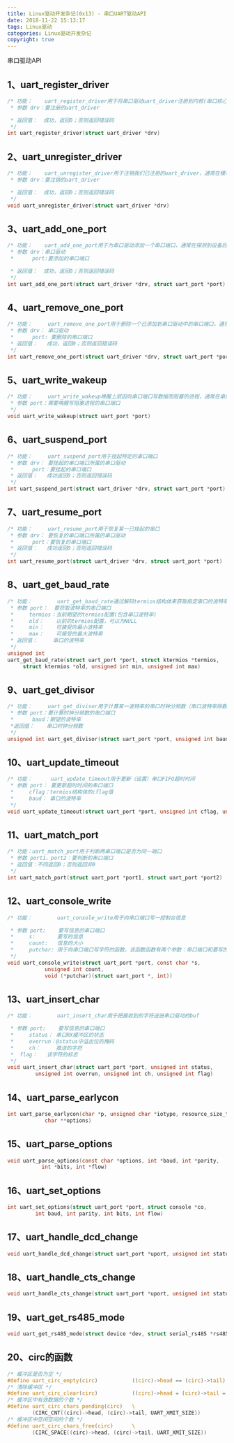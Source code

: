 ```yaml
---
title: Linux驱动开发杂记(0x13) - 串口UART驱动API
date: 2018-11-22 15:13:17
tags: Linux驱动
categories: Linux驱动开发杂记
copyright: true
---
```


﻿串口驱动API
## 1、uart_register_driver
```c
/* 功能：    uart_register_driver用于将串口驱动uart_driver注册到内核(串口核心层)中，通常在模块初始化函数调用该函数。
 * 参数 drv：要注册的uart_driver

 * 返回值：  成功，返回0；否则返回错误码
 */
int uart_register_driver(struct uart_driver *drv)
```
## 2、uart_unregister_driver
```c
/* 功能：    uart_unregister_driver用于注销我们已注册的uart_driver，通常在模块卸载函数调用该函数
 * 参数 drv：要注销的uart_driver

 * 返回值：  成功，返回0；否则返回错误码
 */
void uart_unregister_driver(struct uart_driver *drv)
```

## 3、uart_add_one_port
```c
/* 功能：    uart_add_one_port用于为串口驱动添加一个串口端口，通常在探测到设备后(驱动的设备probe方法)调用该函数
 * 参数 drv：串口驱动
 *      port:要添加的串口端口

 * 返回值：  成功，返回0；否则返回错误码
 */
int uart_add_one_port(struct uart_driver *drv, struct uart_port *port)
```

## 4、uart_remove_one_port
```c
/* 功能：     uart_remove_one_port用于删除一个已添加到串口驱动中的串口端口，通常在驱动卸载时调用该函数
 * 参数 drv： 串口驱动
 *      port: 要删除的串口端口
 * 返回值：   成功，返回0；否则返回错误码
 */
int uart_remove_one_port(struct uart_driver *drv, struct uart_port *port)
```

## 5、uart_write_wakeup
```c
/* 功能：     uart_write_wakeup唤醒上层因向串口端口写数据而阻塞的进程，通常在串口发送中断处理函数中调用该函数
 * 参数 port：需要唤醒写阻塞进程的串口端口
 */
void uart_write_wakeup(struct uart_port *port)
```

## 6、uart_suspend_port
```c
/* 功能：     uart_suspend_port用于挂起特定的串口端口
 * 参数 drv： 要挂起的串口端口所属的串口驱动
 *      port：要挂起的串口端口
 * 返回值：   成功返回0；否则返回错误码
 */
int uart_suspend_port(struct uart_driver *drv, struct uart_port *port)
```

## 7、uart_resume_port
```c
/* 功能：     uart_resume_port用于恢复某一已挂起的串口
 * 参数 drv： 要恢复的串口端口所属的串口驱动
 *      port：要恢复的串口端口
 * 返回值：   成功返回0；否则返回错误码
 */
int uart_resume_port(struct uart_driver *drv, struct uart_port *port)
```

## 8、uart_get_baud_rate
```c
/* 功能：        uart_get_baud_rate通过解码termios结构体来获取指定串口的波特率
 * 参数 port：  要获取波特率的串口端口
 *     termios：当前期望的termios配置(包含串口波特率)
 *     old：    以前的termios配置，可以为NULL
 *     min：    可接受的最小波特率
 *     max：    可接受的最大波特率
 * 返回值：     串口的波特率
 */
unsigned int
uart_get_baud_rate(struct uart_port *port, struct ktermios *termios,
     struct ktermios *old, unsigned int min, unsigned int max)
```

## 9、uart_get_divisor
```c
/* 功能：     uart_get_divisor用于计算某一波特率的串口时钟分频数（串口波特率除数）
 * 参数 port：要计算时钟分频数的串口端口
 *      baud：期望的波特率
 *返回值：    串口时钟分频数
 */
unsigned int uart_get_divisor(struct uart_port *port, unsigned int baud)
```

## 10、uart_update_timeout
```c
/* 功能：      uart_update_timeout用于更新（设置）串口FIFO超时时间
 * 参数 port： 要更新超时时间的串口端口
 *     cflag：termios结构体的cflag值
 *     baud： 串口的波特率
 */
void uart_update_timeout(struct uart_port *port, unsigned int cflag, unsigned int baud)
```

## 11、uart_match_port
```c
/* 功能：uart_match_port用于判断两串口端口是否为同一端口
 * 参数 port1、port2：要判断的串口端口
 * 返回值：不同返回0；否则返回非0
 */
int uart_match_port(struct uart_port *port1, struct uart_port *port2)
```

## 12、uart_console_write
```c
/* 功能：        uart_console_write用于向串口端口写一控制台信息

 * 参数 port:    要写信息的串口端口
 *     s:       要写的信息
 *     count:   信息的大小
 *     putchar: 用于向串口端口写字符的函数，该函数函数有两个参数：串口端口和要写的字符
 */
void uart_console_write(struct uart_port *port, const char *s,
            unsigned int count,
            void (*putchar)(struct uart_port *, int))
```

## 13、uart_insert_char
```c
/* 功能：        uart_insert_char用于把接收到的字符送进串口驱动的buf

 * 参数 port:    要写信息的串口端口
 *     status： 串口RX缓冲区的状态
 *     overrun：@status中溢出位的掩码
 *     ch：     推送的字符
 * 	flag：   该字符的标志
 */
void uart_insert_char(struct uart_port *port, unsigned int status,
		 unsigned int overrun, unsigned int ch, unsigned int flag)
```

## 14、uart_parse_earlycon
```c
int uart_parse_earlycon(char *p, unsigned char *iotype, resource_size_t *addr,
			char **options)
```

## 15、uart_parse_options
```c
void uart_parse_options(const char *options, int *baud, int *parity,
		   int *bits, int *flow)
```

## 16、uart_set_options
```c
int uart_set_options(struct uart_port *port, struct console *co,
		 int baud, int parity, int bits, int flow)
```

## 17、uart_handle_dcd_change
```c
void uart_handle_dcd_change(struct uart_port *uport, unsigned int status)
```

## 18、uart_handle_cts_change
```c
void uart_handle_cts_change(struct uart_port *uport, unsigned int status)
```

## 19、uart_get_rs485_mode
```c
void uart_get_rs485_mode(struct device *dev, struct serial_rs485 *rs485conf)
```

## 20、circ的函数
```c
/* 缓冲区是否为空 */
#define uart_circ_empty(circ)           ((circ)->head == (circ)->tail) 
/* 清除缓冲区 */
#define uart_circ_clear(circ)           ((circ)->head = (circ)->tail = 0)
/* 缓冲区中有效数据的个数 */
#define uart_circ_chars_pending(circ)   \ 
        (CIRC_CNT((circ)->head, (circ)->tail, UART_XMIT_SIZE))
/* 缓冲区中空闲空间的个数 */
#define uart_circ_chars_free(circ)      \ 
        (CIRC_SPACE((circ)->head, (circ)->tail, UART_XMIT_SIZE))
```
